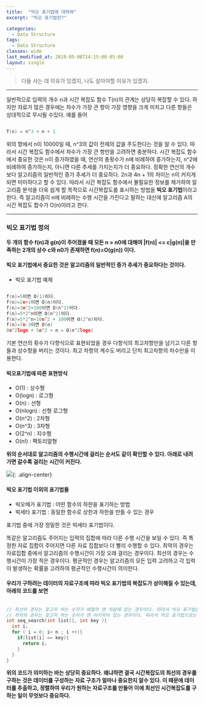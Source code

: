```yaml
---
title:  "빅오 표기법에 대하여"
excerpt: "빅오 표기법란?"

categories:
  - Data Structure
tags:
  - Data Structure
classes: wide
last_modified_at: 2019-05-08T14:15:00-05:00
layout: single
---
```


> 다들 사는 데 이유가 있겠지, 나도 살아야할 이유가 있겠지.

***

일반적으로 입력의 개수 n과 시간 복잡도 함수 T(n)의 관계는 상당히 복잡할 수 있다. 하지만 자료가 많은 경우에는 차수가 가장 큰 항이 가장 영향을 크게 미치고 다른 항들은 상대적으로 무시될 수있다. 예를 들어

```c

T(n) = n^3 + n + 1


```

위의 항에서 n이 10000일 때, n^3의 값이 전체의 값을 주도한다는 것을 알 수 있다. 따라서 시간 복잡도 함수에서 차수가 가장 큰 항만을 고려하면 충분하다.
시간 복잡도 함수 에서 중요한 것은 n이 증가하였을 때, 연산의 총횟수가 n에 비례하여 증가하는지, n^2에 비례하여 증가하는지, 아니면 다른 추세를 가지는지가 더 중요하다.
정확한 연산의 개수 보다 알고리즘의 일반적인 증가 추세가 더 중요하다. 2n과 4n + 1의 차이는 n이 커지게 되면 미미하다고 할 수 있다. 따라서 시간 복잡도 함수에서 불필요한 정보를 제거하여 알고리즘 분석을 더욱 쉽게 할 목적으로 시간복잡도를 표시하는 방법을 **빅오 표기법**이라고 한다. 즉 알고리즘이 n에 비례하는 수행 시간을 가진다고 말하는 대신에 알고리즘 A의 시간 복잡도 합수가 O(n)이라고 한다.

***

### 빅오 표기법 정의 

**두 개의 함수 f(n)과 g(n)이 주어졌을 때 모든 n > n0에 대해여 |f(n)| <= c|g(n)|을 만족하는 2개의 상수 c와 n0가 존재하면 f(n)=O(g(n)) 이다.**

#### 빅오 표기법에서 중요한 것은 알고리즘의 일반적인 증가 추세가 중요하다는 것이다.

- 빅오 표기법 예제

```c

f(n)=5이면 O(1)이다.
f(n)=2n+1이면 O(n)이다.
f(n)=3n^2+100이면 O(n^2)이다.
f(n)=5*2^n이면 O(n^2)이다.
f(n)=5*2^n+10n^2 + 100이면 O(2^n)이다.
f(n)=7n-3이면 O(n)
8n^2logn + 5n^2 + n = O(n^2logn)

```

기본 연산의 횟수가 다향식으로 표현되었을 경우 다항식의 최고차항만을 남기고 다른 항들과 상수항을 버리는 것이다.
최고 차항의 계수도 버리고 단치 최고차항의 차수만을 이용한다.

#### 빅오표기법에 따른 표현방식 

- O(1) : 상수형
- O(logn) : 로그형
- O(n) : 선형
- O(nlogn) : 선형 로그형
- O(n^2) : 2차형
- O(n^3) : 3차형
- O(2^n) : 지수형
- O(n!) : 팩토리얼형

**위의 순서대로 알고리즘의 수행시간에 걸리는 순서도 같이 확인할 수 있다. 아래로 내려가면 갈수록 걸리는 시간이 커진다.** 

![](https://keepinmindsh.github.io/lines/assets/img/bigograph.png){: .align-center} 

#### 빅오 표기법 이외의 표기법들 

- 빅오메가 표기법 : 어떤 함수의 하한을 표기하는 방법
- 빅세타 표기법 : 동일한 함수로 상한과 하한을 만들 수 있는 경우

표기법 중에 가장 정밀한 것은 빅세타 표기법이다.  

똑같은 알고리즘도 주어지는 입력의 집합에 따라 다른 수행 시간을 보일 수 있다. 즉 특정한 자료 집합이 주어지면 다른 자료 집합보다 더 빨리 수행할 수 있다.
최악의 경우는 자료집합 중에서 알고리즘의 수행시간이 가장 오래 걸리는 경우이다.
최선의 경우는 수행시간이 가장 적은 경우이다.
평균적인 경우는 알고리즘의 모든 입력 고려하고 각 입력이 발생하는 확률을 고려하여 평균적인 수행시간이 의미한다. 

#### 우리가 구하려는 데이터의 자료구조에 따라 빅오 표기법의 복잡도가 상이해질 수 있는데, 아래의 코드를 보면

```c

// 최선의 경우는 찾고자 하는 숫자가 배열의 맨 처음에 있는 경우이다. 따라서 빅오 표기법은 O(1)
// 최악의 경우는 찾고자 하는 숫자가 맨 마지막이 있는 경우이다. 따라서 빅오 표기법으로는 O(n)
int seq_search(int list[], int key ){
  int i;
  for ( i = 0; i< n ; i ++){
    if(list[i] == key){
      return i;
    }
  }
}

```

**위의 코드가 의미하는 바는 상당히 중요하다. 왜냐하면 결국 시간복잡도의 최선의 경우를 구하는 것은 데이터를 구성하는 자료 구조가 얼마나 중요한지 알수 있다. 이 때문에 데이터를 추출하고, 정렬하여 우리가 원하는 자료구조를 만들어 이에 최선인 시간복잡도를 구하는 일이 무엇보다 중요하다.**
